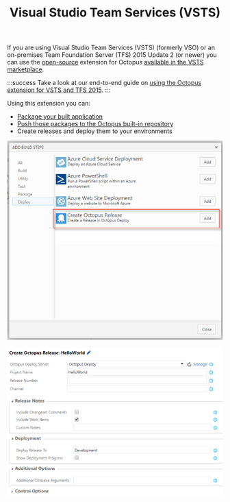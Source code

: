 ﻿---
title: Visual Studio Team Services (VSTS)
position: 1
---


If you are using Visual Studio Team Services (VSTS) (formerly VSO) or an on-premises Team Foundation Server (TFS) 2015 Update 2 (or newer) you can use the [open-source](https://github.com/OctopusDeploy/OctoTFS) extension for Octopus [available in the VSTS marketplace](https://marketplace.visualstudio.com/items?itemName=octopusdeploy.octopus-deploy-build-release-tasks).

:::success
Take a look at our end-to-end guide on [using the Octopus extension for VSTS and TFS 2015](/docs/home/guides/use-the-team-foundation-build-custom-task.md).
:::





Using this extension you can:

- [Package your built application](/docs/home/packaging-applications.md)
- [Push those packages to the Octopus built-in repository](/docs/home/packaging-applications/package-repositories/pushing-packages-to-the-built-in-repository.md)
- Create releases and deploy them to your environments



![](/docs/images/5669025/5865514.png)


![](/docs/images/5669025/5865515.png)
